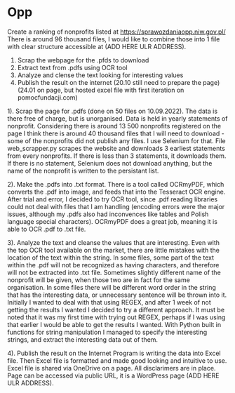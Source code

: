# Opp
Create a ranking of nonprofits listed at https://sprawozdaniaopp.niw.gov.pl/
There is around 96 thousand files, I would like to combine those into 1 file with clear structure accessible at (ADD HERE ULR ADDRESS). 

1. Scrap the webpage for the .pfds to download
2. Extract text from .pdfs using OCR tool
3. Analyze and clense the text looking for interesting values
4. Publish the result on the internet (20.10 still need to prepare the page) (24.01 on page, but hosted excel file with first iteration on pomocfundacji.com)

1). Scrap the page for .pdfs (done on 50 files on 10.09.2022). The data is there free of charge, but is unorganised. Data is held in yearly statements of nonprofit. Considering there is around 13 500 nonprofits registered on the page I think there is around 40 thousand files that I will need to download - some of the nonprofits did not publish any files.
I use Selenium for that. File web_scrapper.py scrapes the website and downloads 3 earliest statements from every nonprofits. If there is less than 3 statements, it downloads them. If there is no statement, Selenium does not download anything, but the name of the nonprofit is written to the persistant list.

2). Make the .pdfs into .txt format.
There is a tool called OCRmyPDF, which converts the .pdf into image, and feeds that into the Tesseract OCR engine. After trial and error, I decided to try OCR tool, since .pdf reading libraries could not deal with files that I am handling (encoding errors were the major issues, although my .pdfs also had inconvences like tables and Polish language special characters). OCRmyPDF does a great job, meaning it is able to OCR .pdf to .txt file.

3). Analyze the text and cleanse the values that are interesting.
Even with the top OCR tool available on the market, there are little mistakes with the location of the text within the string. In some files, some part of the text within the .pdf will not be recognized as having characters, and therefore will not be extracted into .txt file. Sometimes slightly different name of the nonprofit will be given, when those two are in fact for the same organisation. In some files there will be different word order in the string that has the interesting data, or unnecessary sentence will be thrown into it.
Initially I wanted to deal with that using REGEX, and after 1 week of not getting the results I wanted I decided to try a different approach. It must be noted that it was my first time with trying out REGEX, perhaps if I was using that earlier I would be able to get the results I wanted. With Python built in functions for string manipulation I managed to specify the interesting strings, and extract the interesting data out of them. 

4). Publish the result on the Internet
Program is writing the data into Excel file. Then Excel file is formatted and made good looking and intuitive to use. Excel file is shared via OneDrive on a page. All disclarimers are in place. Page can be accessed via public URL, it is a WordPress page (ADD HERE ULR ADDRESS).
